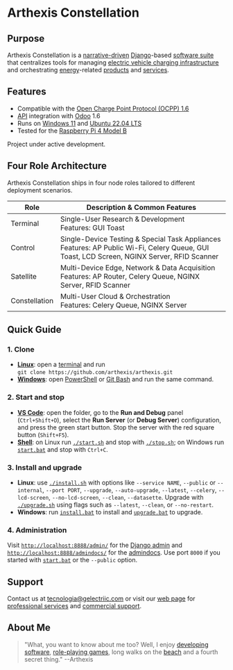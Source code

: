 # Arthexis Constellation

## Purpose

Arthexis Constellation is a [narrative-driven](https://en.wikipedia.org/wiki/Narrative) [Django](https://www.djangoproject.com/)-based [software suite](https://en.wikipedia.org/wiki/Software_suite) that centralizes tools for managing [electric vehicle charging infrastructure](https://en.wikipedia.org/wiki/Charging_station) and orchestrating [energy](https://en.wikipedia.org/wiki/Energy)-related [products](https://en.wikipedia.org/wiki/Product_(business)) and [services](https://en.wikipedia.org/wiki/Service_(economics)).

## Features

- Compatible with the [Open Charge Point Protocol (OCPP) 1.6](https://www.openchargealliance.org/protocols/ocpp-16/)
- [API](https://en.wikipedia.org/wiki/API) integration with [Odoo](https://www.odoo.com/) 1.6
- Runs on [Windows 11](https://www.microsoft.com/windows/windows-11) and [Ubuntu 22.04 LTS](https://releases.ubuntu.com/22.04/)
- Tested for the [Raspberry Pi 4 Model B](https://www.raspberrypi.com/products/raspberry-pi-4-model-b/)

Project under active development.

## Four Role Architecture

Arthexis Constellation ships in four node roles tailored to different deployment scenarios.

| Role | Description & Common Features |
| --- | --- |
| Terminal | Single-User Research & Development<br>Features: GUI Toast |
| Control | Single-Device Testing & Special Task Appliances<br>Features: AP Public Wi-Fi, Celery Queue, GUI Toast, LCD Screen, NGINX Server, RFID Scanner |
| Satellite | Multi-Device Edge, Network & Data Acquisition<br>Features: AP Router, Celery Queue, NGINX Server, RFID Scanner |
| Constellation | Multi-User Cloud & Orchestration<br>Features: Celery Queue, NGINX Server |

## Quick Guide

### 1. Clone
- **[Linux](https://en.wikipedia.org/wiki/Linux)**: open a [terminal](https://en.wikipedia.org/wiki/Command-line_interface) and run  
  `git clone https://github.com/arthexis/arthexis.git`
- **[Windows](https://en.wikipedia.org/wiki/Microsoft_Windows)**: open [PowerShell](https://learn.microsoft.com/powershell/) or [Git Bash](https://gitforwindows.org/) and run the same command.

### 2. Start and stop
- **[VS Code](https://code.visualstudio.com/)**: open the folder, go to the
  **Run and Debug** panel (`Ctrl+Shift+D`), select the **Run Server** (or
  **Debug Server**) configuration, and press the green start button. Stop the
  server with the red square button (`Shift+F5`).
- **[Shell](https://en.wikipedia.org/wiki/Shell_(computing))**: on Linux run [`./start.sh`](start.sh) and stop with [`./stop.sh`](stop.sh); on Windows run [`start.bat`](start.bat) and stop with `Ctrl+C`.

### 3. Install and upgrade
- **Linux**: use [`./install.sh`](install.sh) with options like `--service NAME`, `--public` or `--internal`, `--port PORT`, `--upgrade`, `--auto-upgrade`, `--latest`, `--celery`, `--lcd-screen`, `--no-lcd-screen`, `--clean`, `--datasette`. Upgrade with [`./upgrade.sh`](upgrade.sh) using flags such as `--latest`, `--clean`, or `--no-restart`.
- **Windows**: run [`install.bat`](install.bat) to install and [`upgrade.bat`](upgrade.bat) to upgrade.

### 4. Administration
Visit [`http://localhost:8888/admin/`](http://localhost:8888/admin/) for the [Django admin](https://docs.djangoproject.com/en/stable/ref/contrib/admin/) and [`http://localhost:8888/admindocs/`](http://localhost:8888/admindocs/) for the [admindocs](https://docs.djangoproject.com/en/stable/ref/contrib/admin/admindocs/). Use port `8000` if you started with [`start.bat`](start.bat) or the `--public` option.

## Support

Contact us at [tecnologia@gelectriic.com](mailto:tecnologia@gelectriic.com) or visit our [web page](https://www.gelectriic.com/) for [professional services](https://en.wikipedia.org/wiki/Professional_services) and [commercial support](https://en.wikipedia.org/wiki/Technical_support).

## About Me

> "What, you want to know about me too? Well, I enjoy [developing software](https://en.wikipedia.org/wiki/Software_development), [role-playing games](https://en.wikipedia.org/wiki/Role-playing_game), long walks on the [beach](https://en.wikipedia.org/wiki/Beach) and a fourth secret thing."
> --Arthexis

